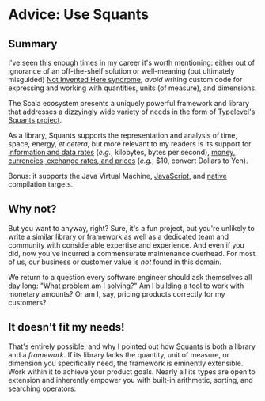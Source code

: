# Advice: Use Squants

## Summary

I've seen this enough times in my career it's worth mentioning: either out of ignorance of an off-the-shelf solution or well-meaning (but ultimately misguided) [Not Invented Here syndrome][wikipedia-not-invented-here], _avoid_ writing custom code for expressing and working with quantities, units (of measure), and dimensions.

The Scala ecosystem presents a uniquely powerful framework and library that addresses a dizzyingly wide variety of needs in the form of [Typelevel's Squants project][github-typelevel-squants].

As a library, Squants supports the representation and analysis of time, space, energy, _et cetera_, but more relevant to my readers is its support for [information and data rates][github-typelevel-squants-information] (_e.g._, kilobytes, bytes per second), [money, currencies, exchange rates, and prices][github-typelevel-squants-market] (_e.g._, $10, convert Dollars to Yen).

Bonus: it supports the Java Virtual Machine, [JavaScript][scala-js], and [native][scala-native] compilation targets.

[wikipedia-not-invented-here]: https://en.wikipedia.org/wiki/Not_invented_here
[github-typelevel-squants-information]: https://github.com/typelevel/squants/tree/650d4897a22b6aea214a885af06837b7d59e3d58/shared/src/main/scala/squants/information
[github-typelevel-squants-market]: https://github.com/typelevel/squants/tree/650d4897a22b6aea214a885af06837b7d59e3d58/shared/src/main/scala/squants/market
[scala-js]: https://www.scala-js.org/
[scala-native]: https://scala-native.org/

## Why not?

But you want to anyway, right? Sure, it's a fun project, but you're unlikely to write a similar library or framework as well as a dedicated team and community with considerable expertise and experience. And even if you did, now you've incurred a commensurate maintenance overhead. For most of us, our business or customer value is _not_ found in this domain.

We return to a question every software engineer should ask themselves all day long: "What problem am I solving?" Am I building a tool to work with monetary amounts? Or am I, say, pricing products correctly for my customers?

## It doesn't fit my needs!

That's entirely possible, and why I pointed out how [Squants][github-typelevel-squants] is both a library and a _framework_. If its library lacks the quantity, unit of measure, or dimension you specifically need, the framework is eminently extensible. Work within it to achieve your product goals. Nearly all its types are open to extension and inherently empower you with built-in arithmetic, sorting, and searching operators.

[github-typelevel-squants]: https://github.com/typelevel/squants
